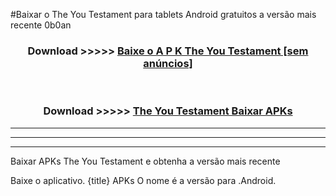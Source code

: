 #Baixar o The You Testament   para tablets Android gratuitos a versão mais recente 0b0an


<div align="center">
<h3>Download >>>>> <a href="https://pt-web.web.app/?pt= The You Testament ">Baixe o A P K The You Testament  [sem anúncios]</a></h3><br>

<h3>Download >>>>> <a href="https://pt-web.web.app/?pt= The You Testament ">The You Testament  Baixar APKs</a></h3>
</div>

----------------------------------------------------------

----------------------------------------------------------

----------------------------------------------------------

Baixar APKs The You Testament  e obtenha a versão mais recente

Baixe o aplicativo. {title} APKs O nome é a versão para .Android.


